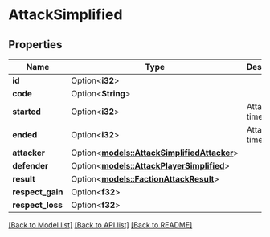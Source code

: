 # AttackSimplified

## Properties

Name | Type | Description | Notes
------------ | ------------- | ------------- | -------------
**id** | Option<**i32**> |  | [optional]
**code** | Option<**String**> |  | [optional]
**started** | Option<**i32**> | Attack start timestamp. | [optional]
**ended** | Option<**i32**> | Attack end timestamp. | [optional]
**attacker** | Option<[**models::AttackSimplifiedAttacker**](AttackSimplified_attacker.md)> |  | [optional]
**defender** | Option<[**models::AttackPlayerSimplified**](AttackPlayerSimplified.md)> |  | [optional]
**result** | Option<[**models::FactionAttackResult**](FactionAttackResult.md)> |  | [optional]
**respect_gain** | Option<**f32**> |  | [optional]
**respect_loss** | Option<**f32**> |  | [optional]

[[Back to Model list]](../README.md#documentation-for-models) [[Back to API list]](../README.md#documentation-for-api-endpoints) [[Back to README]](../README.md)


